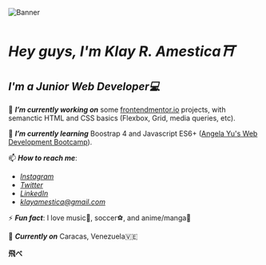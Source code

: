 ![Banner](https://pbs.twimg.com/profile_banners/1068687650398371842/1645637202/600x200)
# *Hey guys, I'm Klay R. Amestica⛩*
## *I'm a Junior Web Developer💻*

🔭 ***I’m currently working on*** some [frontendmentor.io](https://www.frontendmentor.io/) projects, with semanctic HTML and CSS basics (Flexbox, Grid, media queries, etc).

🌱 ***I’m currently learning*** Boostrap 4 and Javascript ES6+ ([Angela Yu's Web Development Bootcamp](https://www.udemy.com/course/the-complete-web-development-bootcamp/?utm_source=adwords&utm_medium=udemyads&utm_campaign=LongTail_la.EN_cc.ROW&utm_content=deal4584&utm_term=_._ag_77879424134_._ad_535397245863_._kw__._de_c_._dm__._pl__._ti_dsa-1007766171312_._li_1028528_._pd__._&matchtype=&gclid=Cj0KCQiA3rKQBhCNARIsACUEW_YXDOTSK1Gc3gOyBJiWPVsip-8OZ5uSZbodkPTt8AVeI8ArdxCrAQgaAmcUEALw_wcB)).

📫 ***How to reach me***:
  - *[Instagram](https://instagram.com/sextanscerberus)*
  - *[Twitter](https://twitter.com/sextanscerberus)*
  - *[LinkedIn](https://linkedin.com/sextanscerberus)*
  - *<klayamestica@gmail.com>*

⚡  ***Fun fact***: I love music🎼, soccer⚽️, and anime/manga🍜

📍 ***Currently on*** Caracas, Venezuela🇻🇪

**飛べ**
